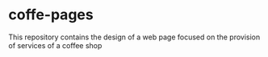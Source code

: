# coffe-pages
This repository contains the design of a web page focused on the provision of services of a coffee shop
